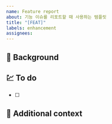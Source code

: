 ```yaml
---
name: Feature report
about: 기능 이슈를 리포트할 때 사용하는 템플릿
title: "[FEAT]"
labels: enhancement
assignees:
---
```


## 🚀 Background
<!-- 왜 필요한지 간략한 설명 -->


## 💹 To do
<!-- 해야할 것 리스트 -->
- [ ] 


## 📎 Additional context
<!-- 추가 내용, 스크린샷 등 -->